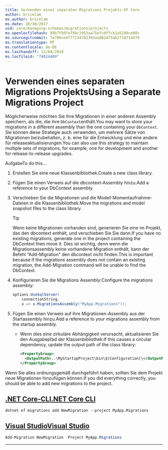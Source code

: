 ```yaml
---
title: Verwenden eines separaten Migrations Projekts-EF Core
author: bricelam
ms.author: bricelam
ms.date: 10/30/2017
uid: core/managing-schemas/migrations/projects
ms.openlocfilehash: 89b7f50fe750c2953aa75efcdffcb1a5199ce90c
ms.sourcegitcommit: 7a709ce4f77134782393aa802df5ab2718714479
ms.translationtype: MT
ms.contentlocale: de-DE
ms.lasthandoff: 12/04/2019
ms.locfileid: "74824409"
---
```

# <a name="using-a-separate-migrations-project"></a><span data-ttu-id="8de02-102">Verwenden eines separaten Migrations Projekts</span><span class="sxs-lookup"><span data-stu-id="8de02-102">Using a Separate Migrations Project</span></span>

<span data-ttu-id="8de02-103">Möglicherweise möchten Sie Ihre Migrationen in einer anderen Assembly speichern, als die, die ihre `DbContext`enthält.</span><span class="sxs-lookup"><span data-stu-id="8de02-103">You may want to store your migrations in a different assembly than the one containing your `DbContext`.</span></span> <span data-ttu-id="8de02-104">Sie können diese Strategie auch verwenden, um mehrere Sätze von Migrationen beizubehalten, z. b. eine für die Entwicklung und eine andere für releaseaktualisierungen.</span><span class="sxs-lookup"><span data-stu-id="8de02-104">You can also use this strategy to maintain multiple sets of migrations, for example, one for development and another for release-to-release upgrades.</span></span>

<span data-ttu-id="8de02-105">Aufgabe</span><span class="sxs-lookup"><span data-stu-id="8de02-105">To do this...</span></span>

1. <span data-ttu-id="8de02-106">Erstellen Sie eine neue Klassenbibliothek.</span><span class="sxs-lookup"><span data-stu-id="8de02-106">Create a new class library.</span></span>

2. <span data-ttu-id="8de02-107">Fügen Sie einen Verweis auf die dbcontext-Assembly hinzu.</span><span class="sxs-lookup"><span data-stu-id="8de02-107">Add a reference to your DbContext assembly.</span></span>

3. <span data-ttu-id="8de02-108">Verschieben Sie die Migrationen und die Modell Momentaufnahme-Dateien in die Klassenbibliothek.</span><span class="sxs-lookup"><span data-stu-id="8de02-108">Move the migrations and model snapshot files to the class library.</span></span>
   > [!TIP]
   > <span data-ttu-id="8de02-109">Wenn keine Migrationen vorhanden sind, generieren Sie eine im Projekt, das den dbcontext enthält, und verschieben Sie Sie dann.</span><span class="sxs-lookup"><span data-stu-id="8de02-109">If you have no existing migrations, generate one in the project containing the DbContext then move it.</span></span>
   > <span data-ttu-id="8de02-110">Dies ist wichtig, denn wenn die Migrationsassembly keine vorhandene Migration enthält, kann der Befehl "Add-Migration" den dbcontext nicht finden.</span><span class="sxs-lookup"><span data-stu-id="8de02-110">This is important because if the migrations assembly does not contain an existing migration, the Add-Migration command will be unable to find the DbContext.</span></span>

4. <span data-ttu-id="8de02-111">Konfigurieren Sie die Migrations Assembly:</span><span class="sxs-lookup"><span data-stu-id="8de02-111">Configure the migrations assembly:</span></span>

   ``` csharp
   options.UseSqlServer(
       connectionString,
       x => x.MigrationsAssembly("MyApp.Migrations"));
   ```

5. <span data-ttu-id="8de02-112">Fügen Sie einen Verweis auf ihre Migrationen-Assembly aus der Startassembly hinzu.</span><span class="sxs-lookup"><span data-stu-id="8de02-112">Add a reference to your migrations assembly from the startup assembly.</span></span>
   * <span data-ttu-id="8de02-113">Wenn dies eine zirkuläre Abhängigkeit verursacht, aktualisieren Sie den Ausgabepfad der Klassenbibliothek:</span><span class="sxs-lookup"><span data-stu-id="8de02-113">If this causes a circular dependency, update the output path of the class library:</span></span>

     ``` xml
     <PropertyGroup>
       <OutputPath>..\MyStartupProject\bin\$(Configuration)\</OutputPath>
     </PropertyGroup>
     ```

<span data-ttu-id="8de02-114">Wenn Sie alles ordnungsgemäß durchgeführt haben, sollten Sie dem Projekt neue Migrationen hinzufügen können.</span><span class="sxs-lookup"><span data-stu-id="8de02-114">If you did everything correctly, you should be able to add new migrations to the project.</span></span>

## <a name="net-core-clitabdotnet-core-cli"></a>[<span data-ttu-id="8de02-115">.NET Core-CLI</span><span class="sxs-lookup"><span data-stu-id="8de02-115">.NET Core CLI</span></span>](#tab/dotnet-core-cli)

```dotnetcli
dotnet ef migrations add NewMigration --project MyApp.Migrations
```

## <a name="visual-studiotabvs"></a>[<span data-ttu-id="8de02-116">Visual Studio</span><span class="sxs-lookup"><span data-stu-id="8de02-116">Visual Studio</span></span>](#tab/vs)

``` powershell
Add-Migration NewMigration -Project MyApp.Migrations
```

***
